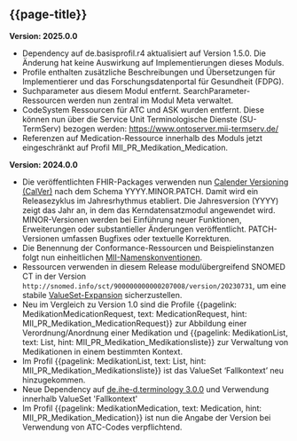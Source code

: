 ## {{page-title}}

**Version: 2025.0.0**

- Dependency auf de.basisprofil.r4 aktualisiert auf Version 1.5.0. Die Änderung hat keine Auswirkung auf Implementierungen dieses Moduls.
- Profile enthalten zusätzliche Beschreibungen und Übersetzungen für Implementierer und das Forschungsdatenportal für Gesundheit (FDPG).
- Suchparameter aus diesem Modul entfernt. SearchParameter-Ressourcen werden nun zentral im Modul Meta verwaltet.
- CodeSystem Ressourcen für ATC und ASK wurden entfernt. Diese können nun über die Service Unit Terminologische Dienste (SU-TermServ) bezogen werden: https://www.ontoserver.mii-termserv.de/
- Referenzen auf Medication-Ressource innerhalb des Moduls jetzt eingeschränkt auf Profil MII_PR_Medikation_Medication.

**Version: 2024.0.0**

- Die veröffentlichten FHIR-Packages verwenden nun [Calender Versioning (CalVer)](https://calver.org/) nach dem Schema YYYY.MINOR.PATCH. Damit wird ein Releasezyklus im Jahresrhythmus etabliert. Die Jahresversion (YYYY) zeigt das Jahr an, in dem das Kerndatensatzmodul angewendet wird. MINOR-Versionen werden bei Einführung neuer Funktionen, Erweiterungen oder substantieller Änderungen veröffentlicht. PATCH-Versionen umfassen Bugfixes oder textuelle Korrekturen.
- Die Benennung der Conformance-Ressourcen und Beispielinstanzen folgt nun einheitlichen [MII-Namenskonventionen](https://github.com/medizininformatik-initiative/kerndatensatz-meta/wiki/Namenskonventionen-f%C3%BCr-FHIR%E2%80%90Ressourcen-in-der-MII).
- Ressourcen verwenden in diesem Release modulübergreifend SNOMED CT in der Version `http://snomed.info/sct/900000000000207008/version/20230731`, um eine stabile [ValueSet-Expansion](http://hl7.org/fhir/R4/valueset.html#expansion) sicherzustellen.
- Neu im Vergleich zu Version 1.0 sind die Profile {{pagelink: MedikationMedicationRequest, text: MedicationRequest, hint: MII_PR_Medikation_MedicationRequest}} zur Abbildung einer Verordnung/Anordnung einer Medikation und {{pagelink: MedikationList, text: List, hint: MII_PR_Medikation_Medikationsliste}} zur Verwaltung von Medikationen in einem bestimmten Kontext.
- Im Profil {{pagelink: MedikationList, text: List, hint: MII_PR_Medikation_Medikationsliste}} ist das ValueSet ‘Fallkontext’ neu hinzugekommen.
- Neue Dependency auf [de.ihe-d.terminology 3.0.0](https://simplifier.net/packages/de.ihe-d.terminology/3.0.0) und Verwendung innerhalb ValueSet 'Fallkontext'
- Im Profil {{pagelink: MedikationMedication, text: Medication, hint: MII_PR_Medikation_Medication}} ist nun die Angabe der Version bei Verwendung von ATC-Codes verpflichtend. 
